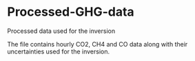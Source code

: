# Processed-GHG-data
Processed data used for the inversion

The file contains hourly CO2, CH4 and CO data along with their uncertainties used for the inversion. 
